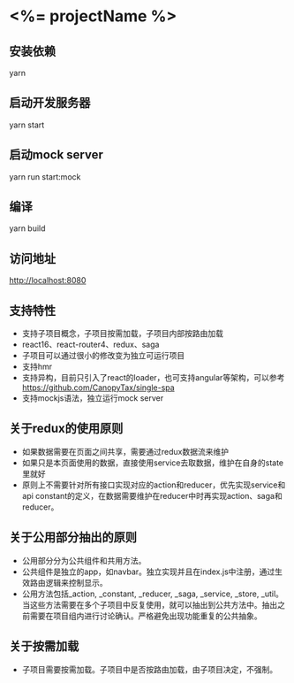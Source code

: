 # <%= projectName %>

## 安装依赖

yarn

## 启动开发服务器

yarn start

## 启动mock server

yarn run start:mock

## 编译

yarn build

## 访问地址

<http://localhost:8080>

## 支持特性

- 支持子项目概念，子项目按需加载，子项目内部按路由加载
- react16、react-router4、redux、saga
- 子项目可以通过很小的修改变为独立可运行项目
- 支持hmr
- 支持异构，目前只引入了react的loader，也可支持angular等架构，可以参考 https://github.com/CanopyTax/single-spa
- 支持mockjs语法，独立运行mock server


## 关于redux的使用原则

- 如果数据需要在页面之间共享，需要通过redux数据流来维护
- 如果只是本页面使用的数据，直接使用service去取数据，维护在自身的state里就好
- 原则上不需要针对所有接口实现对应的action和reducer，优先实现service和api constant的定义，在数据需要维护在reducer中时再实现action、saga和reducer。

## 关于公用部分抽出的原则

- 公用部分分为公共组件和共用方法。
- 公共组件是独立的app，如navbar。独立实现并且在index.js中注册，通过生效路由逻辑来控制显示。
- 公用方法包括_action, _constant, _reducer, _saga, _service, _store, _util。当这些方法需要在多个子项目中反复使用，就可以抽出到公共方法中。抽出之前需要在项目组内进行讨论确认。严格避免出现功能重复的公共抽象。

## 关于按需加载

- 子项目需要按需加载。子项目中是否按路由加载，由子项目决定，不强制。
